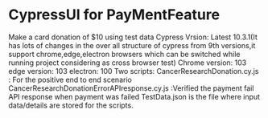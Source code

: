 # CypressUI for PayMentFeature


Make a card donation of $10 using test data
Cypress Vrsion: Latest 10.3.1(It has lots of changes in the over all structure of cypress from 9th versions,it support chrome,edge,electron browsers which can be switched while running project considering as cross browser test)
Chrome version: 103
edge version: 103
electron: 100
Two scripts:
CancerResearchDonation.cy.js : For the positive end to end scenario
CancerResearchDonationErrorAPIresponse.cy.js :Verified the payment fail API response when payment was failed
TestData.json is the file where input data/details are stored for the scripts.
